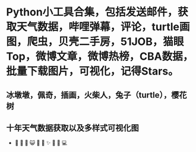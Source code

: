 
# Python小工具合集，包括发送邮件，获取天气数据，哔哩弹幕，评论，turtle画图，爬虫，贝壳二手房，51JOB，猫眼Top，微博文章，微博热榜，CBA数据，批量下载图片，可视化，记得Stars。
## 冰墩墩，佩奇，插画，火柴人，兔子（turtle），樱花树
## 十年天气数据获取以及多样式可视化图
- 👨‍ 🏡 🌱 😺 💬 👬 ✨ 🤔 🐧 💻
